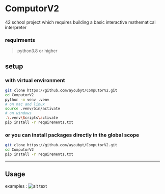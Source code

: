 # ComputorV2
42 school project which requires building a basic interactive mathematical interpreter

### requirments
>python3.8 or higher

## setup
### with virtual environment

```bash
git clone https://github.com/ayoubyt/ComputorV2.git
cd ComputorV2
python -m venv .venv
# on mac and linux
source .venv/bin/activate
# on windows
.\.venv\Scripts\activate
pip install -r requirements.txt
```

### or you can install packages directly in the global scope

```bash
git clone https://github.com/ayoubyt/ComputorV2.git
cd ComputorV2
pip install -r requirements.txt
```

---
## Usage

  examples : 
  ![alt text]( /docs/example1 "ComputerV2 usage Example" )